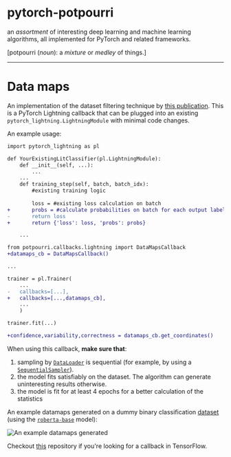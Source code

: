 # pytorch-potpourri
an *assortment* of interesting deep learning and machine learning algorithms, all implemented for PyTorch and related frameworks.  

[potpourri (*noun*): a *mixture* or *medley* of things.]  

---
# Data maps
An implementation of the dataset filtering technique by [this publication](https://arxiv.org/abs/2009.10795). This is a PyTorch Lightning callback that can be plugged into an existing `pytorch_lightning.LightningModule` with minimal code changes.  

An example usage:

```diff
import pytorch_lightning as pl

def YourExistingLitClassifier(pl.LightningModule):
    def __init__(self, ...):
    	...
    ...
    def training_step(self, batch, batch_idx):
    	#existing training logic
    	
    	loss = #existing loss calculation on batch
+    	probs = #calculate probabilities on batch for each output label, to result in a 2D tensor of shape (batch_size,label_count)
-    	return loss
+     	return {'loss': loss, 'probs': probs}

	...
```

```diff
from potpourri.callbacks.lightning import DataMapsCallback
+datamaps_cb = DataMapsCallback()

...

trainer = pl.Trainer(
	...
-	callbacks=[...],
+	callbacks=[...,datamaps_cb],
	...
    )

trainer.fit(...)

+confidence,variability,correctness = datamaps_cb.get_coordinates()
```

When using this callback, **make sure that**:

1. sampling by [`DataLoader`](https://pytorch.org/docs/stable/data.html#torch.utils.data.DataLoader) is sequential (for example, by using a [`SequentialSampler`](https://pytorch.org/docs/stable/data.html#torch.utils.data.SequentialSampler)).
2. the model fits satisfiably on the dataset. The algorithm can generate uninteresting results otherwise.
3. the model is fit for at least 4 epochs for a better calculation of the statistics

An example datamaps generated on a dummy binary classification [dataset](https://github.com/ZeerakW/hatespeech) (using the [`roberta-base`](https://arxiv.org/abs/1907.11692) model):

![An example datamaps generated](https://user-images.githubusercontent.com/32801726/117187189-4883ef00-adf9-11eb-95e4-cb28750b2eb3.png)

Checkout [this](https://github.com/eliorc/tavolo) repository if you're looking for a callback in TensorFlow.
